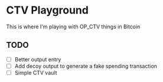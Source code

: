 # CTV Playground

This is where I'm playing with OP_CTV things in Bitcoin

## TODO

- [ ] Better output entry
- [ ] Add decoy output to generate a fake spending transaction
- [ ] Simple CTV vault
